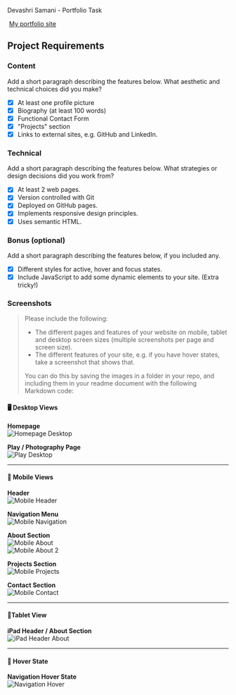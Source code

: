 Devashri Samani - Portfolio Task

​
[My portfolio site](https://devashrisamani.github.io)
​

## Project Requirements

### Content

Add a short paragraph describing the features below. What aesthetic and technical choices did you make?

- [x] At least one profile picture
- [x] Biography (at least 100 words)
- [x] Functional Contact Form
- [x] "Projects" section
- [x] Links to external sites, e.g. GitHub and LinkedIn.
      ​

### Technical

Add a short paragraph describing the features below. What strategies or design decisions did you work from?

- [x] At least 2 web pages.
- [x] Version controlled with Git
- [x] Deployed on GitHub pages.
- [x] Implements responsive design principles.
- [x] Uses semantic HTML.

### Bonus (optional)

Add a short paragraph describing the features below, if you included any.

- [x] Different styles for active, hover and focus states.
- [x] Include JavaScript to add some dynamic elements to your site. (Extra tricky!)
      ​

### Screenshots

> Please include the following:
>
> - The different pages and features of your website on mobile, tablet and desktop screen sizes (multiple screenshots per page and screen size).
> - The different features of your site, e.g. if you have hover states, take a screenshot that shows that.
>
> You can do this by saving the images in a folder in your repo, and including them in your readme document with the following Markdown code:

#### 🖥️ Desktop Views

**Homepage**  
![Homepage Desktop](./images/desktop_home.png)

**Play / Photography Page**  
![Play Desktop](./images/desktop_play.png)

---

#### 📱 Mobile Views

**Header**  
![Mobile Header](./images/mobile_header.png)

**Navigation Menu**  
![Mobile Navigation](./images/mobile_nav.png)

**About Section**  
![Mobile About](./images/mobile_about.png)  
![Mobile About 2](./images/mobile_about2.png)

**Projects Section**  
![Mobile Projects](./images/mobile_projects.png)

**Contact Section**  
![Mobile Contact](./images/mobile_contact.png)

---

#### 📱Tablet View

**iPad Header / About Section**  
![iPad Header About](./images/ipad_header_about.png)

---

#### 🎨 Hover State

**Navigation Hover State**  
![Navigation Hover](./images/nav_hover.png)
